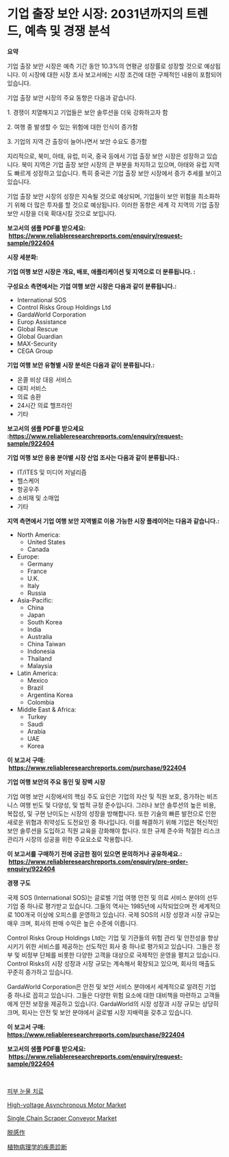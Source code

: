 <p><h1>기업 출장 보안 시장: 2031년까지의 트렌드, 예측 및 경쟁 분석</h1></p><p><strong>요약</strong></p>
<p><p>기업 출장 보안 시장은 예측 기간 동안 10.3%의 연평균 성장률로 성장할 것으로 예상됩니다. 이 시장에 대한 시장 조사 보고서에는 시장 조건에 대한 구체적인 내용이 포함되어 있습니다.</p><p>기업 출장 보안 시장의 주요 동향은 다음과 같습니다.</p><p>1. 경쟁이 치열해지고 기업들은 보안 솔루션을 더욱 강화하고자 함</p><p>2. 여행 중 발생할 수 있는 위험에 대한 인식이 증가함</p><p>3. 기업의 지역 간 출장이 늘어나면서 보안 수요도 증가함</p><p>지리적으로, 북미, 아태, 유럽, 미국, 중국 등에서 기업 출장 보안 시장은 성장하고 있습니다. 북미 지역은 기업 출장 보안 시장의 큰 부분을 차지하고 있으며, 아태와 유럽 지역도 빠르게 성장하고 있습니다. 특히 중국은 기업 출장 보안 시장에서 증가 추세를 보이고 있습니다.</p><p>기업 출장 보안 시장의 성장은 지속될 것으로 예상되며, 기업들이 보안 위험을 최소화하기 위해 더 많은 투자를 할 것으로 예상됩니다. 이러한 동향은 세계 각 지역의 기업 출장 보안 시장을 더욱 확대시킬 것으로 보입니다.</p></p>
<p><strong>보고서의 샘플 PDF를 받으세요: &nbsp;<a href="https://www.reliableresearchreports.com/enquiry/request-sample/922404">https://www.reliableresearchreports.com/enquiry/request-sample/922404</a></strong></p>
<p><strong>시장 세분화:</strong></p>
<p><strong> 기업 여행 보안 시장은 개요, 배포, 애플리케이션 및 지역으로 더 분류됩니다. :</strong></p>
<p><strong>구성요소 측면에서는 기업 여행 보안 시장은 다음과 같이 분류됩니다.:</strong></p>
<p><ul><li>International SOS</li><li>Control Risks Group Holdings Ltd</li><li>GardaWorld Corporation</li><li>Europ Assistance</li><li>Global Rescue</li><li>Global Guardian</li><li>MAX-Security</li><li>CEGA Group</li></ul></p>
<p><strong> 기업 여행 보안 유형별 시장 분석은 다음과 같이 분류됩니다.:</strong></p>
<p><ul><li>온콜 비상 대응 서비스</li><li>대피 서비스</li><li>의료 송환</li><li>24시간 의료 헬프라인</li><li>기타</li></ul></p>
<p><strong>보고서의 샘플 PDF를 받으세요 :<a href="https://www.reliableresearchreports.com/enquiry/request-sample/922404">https://www.reliableresearchreports.com/enquiry/request-sample/922404</a></strong></p>
<p><strong> 기업 여행 보안 응용 분야별 시장 산업 조사는 다음과 같이 분류됩니다.:</strong></p>
<p><ul><li>IT/ITES 및 미디어 저널리즘</li><li>헬스케어</li><li>항공우주</li><li>소비재 및 소매업</li><li>기타</li></ul></p>
<p><strong>지역 측면에서 기업 여행 보안 지역별로 이용 가능한 시장 플레이어는 다음과 같습니다.:</strong></p>
<p><ul>
    <li>
        North America:
        <ul>
            <li>United States</li>
            <li>Canada</li>
        </ul>
    </li>
    <li>
        Europe:
        <ul>
            <li>Germany</li>
            <li>France</li>
            <li>U.K.</li>
            <li>Italy</li>
            <li>Russia</li>
        </ul>
    </li>
    <li>
        Asia-Pacific:
        <ul>
            <li>China</li>
            <li>Japan</li>
            <li>South Korea</li>
            <li>India</li>
            <li>Australia</li>
            <li>China Taiwan</li>
            <li>Indonesia</li>
            <li>Thailand</li>
            <li>Malaysia</li>
        </ul>
    </li>
    <li>
        Latin America:
        <ul>
            <li>Mexico</li>
            <li>Brazil</li>
            <li>Argentina Korea</li>
            <li>Colombia</li>
        </ul>
    </li>
    <li>
        Middle East & Africa:
        <ul>
            <li>Turkey</li>
            <li>Saudi</li>
            <li>Arabia</li>
            <li>UAE</li>
            <li>Korea</li>
        </ul>
    </li>
    </ul></p>
<p><strong>이 보고서 구매: &nbsp;<a href="https://www.reliableresearchreports.com/purchase/922404">https://www.reliableresearchreports.com/purchase/922404</a></strong></p>
<p><strong>기업 여행 보안의 주요 동인 및 장벽 시장</strong></p>
<p><p>기업 여행 보안 시장에서의 핵심 주도 요인은 기업의 자산 및 직원 보호, 증가하는 비즈니스 여행 빈도 및 다양성, 및 법적 규정 준수입니다. 그러나 보안 솔루션의 높은 비용, 복잡성, 및 구현 난이도는 시장의 성장을 방해합니다. 또한 기술의 빠른 발전으로 인한 새로운 위협과 취약성도 도전요인 중 하나입니다. 이를 해결하기 위해 기업은 혁신적인 보안 솔루션을 도입하고 직원 교육을 강화해야 합니다. 또한 규제 준수와 적절한 리스크 관리가 시장의 성공을 위한 주요요소로 작용합니다.</p></p>
<p><strong>이 보고서를 구매하기 전에 궁금한 점이 있으면 문의하거나 공유하세요.: &nbsp;<a href="https://www.reliableresearchreports.com/enquiry/pre-order-enquiry/922404">https://www.reliableresearchreports.com/enquiry/pre-order-enquiry/922404</a></strong></p>
<p><strong>경쟁 구도</strong></p>
<p><p>국제 SOS (International SOS)는 글로벌 기업 여행 안전 및 의료 서비스 분야의 선두 기업 중 하나로 평가받고 있습니다. 그들의 역사는 1985년에 시작되었으며 전 세계적으로 100개국 이상에 오피스를 운영하고 있습니다. 국제 SOS의 시장 성장과 시장 규모는 매우 크며, 회사의 판매 수익은 높은 수준에 이릅니다.</p><p>Control Risks Group Holdings Ltd는 기업 및 기관들의 위험 관리 및 안전성을 향상시키기 위한 서비스를 제공하는 선도적인 회사 중 하나로 평가되고 있습니다. 그들은 정부 및 비정부 단체를 비롯한 다양한 고객을 대상으로 국제적인 운영을 펼치고 있습니다. Control Risks의 시장 성장과 시장 규모는 계속해서 확장되고 있으며, 회사의 매출도 꾸준히 증가하고 있습니다.</p><p>GardaWorld Corporation은 안전 및 보안 서비스 분야에서 세계적으로 알려진 기업 중 하나로 꼽히고 있습니다. 그들은 다양한 위험 요소에 대한 대비책을 마련하고 고객들에게 안전 보장을 제공하고 있습니다. GardaWorld의 시장 성장과 시장 규모는 상당히 크며, 회사는 안전 및 보안 분야에서 글로벌 시장 지배력을 갖추고 있습니다.</p></p>
<p><strong>이 보고서 구매: &nbsp; <a href="https://www.reliableresearchreports.com/purchase/922404">https://www.reliableresearchreports.com/purchase/922404</a></strong></p>
<p><strong>보고서의 샘플 PDF를 받으세요: &nbsp;<a href="https://www.reliableresearchreports.com/enquiry/request-sample/922404">https://www.reliableresearchreports.com/enquiry/request-sample/922404</a></strong><strong></strong></p>
<p>&nbsp;</p>
<p><p><a href="https://github.com/sougarounis/Market-Research-Report-List-2/blob/main/4686684182518.md">피부 눈물 치료</a></p><p><a href="https://issuu.com/reportprime-2/docs/high-voltage-asynchronous-motor-market-size-2030.p">High-voltage Asynchronous Motor Market</a></p><p><a href="https://github.com/AKSHATREPORTPRIME/Market-Research-Report-List-3/blob/main/single-chain-scraper-conveyor-market.md">Single Chain Scraper Conveyor Market</a></p><p><a href="https://github.com/mohamedbakry57/Market-Research-Report-List-2/blob/main/6557049182521.md">脱感作</a></p><p><a href="https://github.com/lababdou/Market-Research-Report-List-2/blob/main/3326689182522.md">植物病理学的疾患診断</a></p></p>